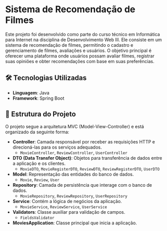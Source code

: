 # Sistema de Recomendação de Filmes

Este projeto foi desenvolvido como parte do curso técnico em Informática para Internet na disciplina de Desenvolvimento Web III. Ele consiste em um sistema de recomendação de filmes, permitindo o cadastro e gerenciamento de filmes, avaliações e usuários. O objetivo principal é oferecer uma plataforma onde usuários possam avaliar filmes, registrar suas opiniões e obter recomendações com base em suas preferências.

## 🛠️ Tecnologias Utilizadas
- **Linguagem**: Java
- **Framework**: Spring Boot

## 📂 Estrutura do Projeto
O projeto segue a arquitetura MVC (Model-View-Controller) e está organizado da seguinte forma:

- **Controller**: Camada responsável por receber as requisições HTTP e direcioná-las para os serviços adequados.
  - `MovieController`, `ReviewController`, `UserController`
- **DTO (Data Transfer Object)**: Objetos para transferência de dados entre a aplicação e os clientes.
  - `MovieDTO`, `MovieRegisterDTO`, `ReviewDTO`, `ReviewRegisterDTO`, `UserDTO`
- **Model**: Representação das entidades do banco de dados.
  - `Movie`, `Review`, `User`
- **Repository**: Camada de persistência que interage com o banco de dados.
  - `MovieRepository`, `ReviewRepository`, `UserRepository`
- **Service**: Contém a lógica de negócios da aplicação.
  - `MovieService`, `ReviewService`, `UserService`
- **Validators**: Classe auxiliar para validação de campos.
  - `FieldsValidator`
- **MoviesApplication**: Classe principal que inicia a aplicação.

